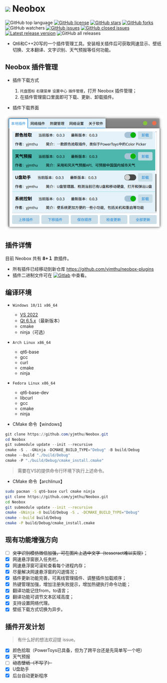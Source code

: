 # <img width=23 src="pluginmgr/icons/neobox.svg"/> Neobox

![GitHub top language](https://img.shields.io/github/languages/top/yjmthu/Neobox)
[![GitHub license](https://img.shields.io/badge/license-MIT-green.svg)](https://raw.githubusercontent.com/yjmthu/Neobox/master/LICENSE)
[![GitHub stars](https://img.shields.io/github/stars/yjmthu/Neobox)](https://github.com/yjmthu/Neobox/stargazers)
[![GitHub forks](https://img.shields.io/github/forks/yjmthu/Neobox.svg)](https://github.com/yjmthu/Neobox/network/members)
![GitHub watchers](https://img.shields.io/github/watchers/yjmthu/Neobox?color=purple)
[![GitHub issues](https://img.shields.io/github/issues/yjmthu/Neobox)](https://github.com/yjmthu/Neobox/issues)
[![GitHub closed issues](https://img.shields.io/github/issues-closed/yjmthu/Neobox)](https://github.com/yjmthu/Neobox/issues)
[![Latest release version](https://img.shields.io/github/v/release/yjmthu/Neobox?color=red)](https://github.com/yjmthu/Neobox/releases/latest)
![GitHub all releases](https://img.shields.io/github/downloads/yjmthu/Neobox/total)

- Qt6和C++20写的一个插件管理工具。安装相关插件后可获取网速显示、壁纸切换、文本翻译、文字识别、天气预报等任何功能。

## Neobox 插件管理


- 插件下载方式
    1. `托盘图标` `右键菜单` `设置中心` `插件管理`，打开 Neobox 插件管理；
    2. 在插件管理窗口里面即可下载、更新、卸载插件。

- 插件下载界面

![本地插件](./screenshots/Screenshot_20230815_183319.png)

## 插件详情

目前 Neobox 共有 **8+１** 款插件。
- 所有插件已经移动到新仓库 <https://github.com/yjmthu/neobox-plugins>
- 插件二进制文件可在 [![Gitlab](https://img.shields.io/badge/Gitlab-yellow.svg?logo=gitlab)](https://gitlab.com/yjmthu1/neoboxplg) 中查看。

## 编译环境

- `Windows 10/11 x86_64`
    - [VS 2022](https://visualstudio.microsoft.com/zh-hans/vs/)
    - [Qt 6.5.x](https://www.qt.io/download)（最新版本）
    - cmake
    - ninja（可选）
- `Arch Linux x86_64`
    - qt6-base
    - gcc
    - curl
    - cmake
    - ninja
- `Fedora Linux x86_64`
    - qt6-base-dev
    - libcurl
    - gcc
    - cmake
    - ninja

- CMake 命令【windows】

```powershell
git clone https://github.com/yjmthu/Neobox.git
cd Neobox
git submodule update --init --recursive
cmake -S . -GNinja -DCMAKE_BUILD_TYPE="Debug" -B build/Debug
cmake --build "./build/Debug"
cmake -P "./build/Debug/cmake_install.cmake"
```

> 需要在VS的提供命令行环境下执行上述命令。

- CMake 命令【archlinux】

```sh
sudo pacman -S qt6-base curl cmake ninja
git clone https://github.com/yjmthu/Neobox.git
cd Neobox
git submodule update --init --recursive
cmake -GNinja -B build/Debug -S . -DCMAKE_BUILD_TYPE="Debug"
cmake --build build/Debug
cmake -P build/Debug/cmake_install.cmake
```


## 现有功能增强方向

<!-- > 预计在 `v2.3.x` 的版本内完成。 -->

<!-- 1. 完善自定义皮肤功能，考虑使用 `Lua` 语言来编写动画；
2. 逐步增加wxWidgets部分的代码，最终取代qt。 -->

- [ ] <del>文字识别模仿微信加强，可在图片上选中文字（tesseract难以实现）</del>；
- [x] 网速悬浮窗嵌入任务栏。
- [x] 网速悬浮窗可滚轮查看每个进程内存；
- [x] 尽量解决网速悬浮窗的闪退情况；
- [x] 插件更新功能完善，可离线管理插件、调整插件加载顺序；
- [x] 热键管理加强，增加注册失败提示，增加热键执行命令功能；
- [x] 翻译功能记住from，to语言；
- [x] 翻译功能可调节文本区域高度；
- [x] 支持设置网络代理。
- [x] 壁纸下载方式切换为异步。

## 插件开发计划

> 有什么好的想法欢迎提 issue。

- [x] 颜色拾取（PowerToys已具备，但为了跨平台还是先简单写一个吧）
- [x] 天气预报
- [ ] <del>动态壁纸（不写了）</del>
- [x] U盘助手
- [x] 后台自动更新程序
